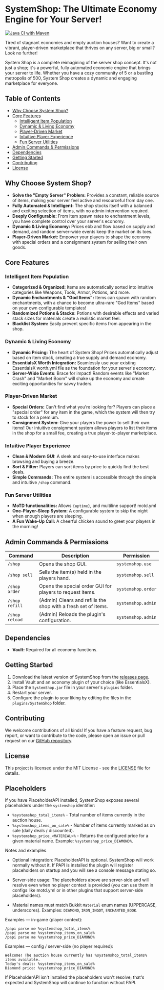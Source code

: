 
# SystemShop: The Ultimate Economy Engine for Your Server!

[![Java CI with Maven](https://github.com/grip244/SystemShop/actions/workflows/maven.yml/badge.svg?branch=master)](https://github.com/grip244/SystemShop/actions/workflows/maven.yml)

Tired of stagnant economies and empty auction houses? Want to create a vibrant, player-driven marketplace that thrives on any server, big or small? Look no further!

System Shop is a complete reimagining of the server shop concept. It's not just a shop; it's a powerful, fully automated economic engine that brings your server to life. Whether you have a cozy community of 5 or a bustling metropolis of 500, System Shop creates a dynamic and engaging marketplace for everyone.

## Table of Contents

*   [Why Choose System Shop?](#why-choose-system-shop)
*   [Core Features](#core-features)
    *   [Intelligent Item Population](#intelligent-item-population)
    *   [Dynamic & Living Economy](#dynamic--living-economy)
    *   [Player-Driven Market](#player-driven-market)
    *   [Intuitive Player Experience](#intuitive-player-experience)
    *   [Fun Server Utilities](#fun-server-utilities)
*   [Admin Commands & Permissions](#admin-commands--permissions)
*   [Dependencies](#dependencies)
*   [Getting Started](#getting-started)
*   [Contributing](#contributing)
*   [License](#license)

## Why Choose System Shop?

*   **Solve the "Empty Server" Problem:** Provides a constant, reliable source of items, making your server feel active and resourceful from day one.
*   **Fully Automated & Intelligent:** The shop stocks itself with a balanced and exciting selection of items, with no admin intervention required.
*   **Deeply Configurable:** From item spawn rates to enchantment levels, you have complete control over your server's economy.
*   **Dynamic & Living Economy:** Prices ebb and flow based on supply and demand, and random server-wide events keep the market on its toes.
*   **Player-Driven Market:** Empower your players to shape the economy with special orders and a consignment system for selling their own goods.

## Core Features

### Intelligent Item Population

*   **Categorized & Organized:** Items are automatically sorted into intuitive categories like Weapons, Tools, Armor, Potions, and more.
*   **Dynamic Enchantments & "God Items":** Items can spawn with random enchantments, with a chance to become ultra-rare "God Items" based on your own configurable templates!
*   **Randomized Potions & Stacks:** Potions with desirable effects and varied stack sizes for materials create a realistic market feel.
*   **Blacklist System:** Easily prevent specific items from appearing in the shop.

### Dynamic & Living Economy

*   **Dynamic Pricing:** The heart of System Shop! Prices automatically adjust based on item stock, creating a true supply and demand economy.
*   **EssentialsX Worth Integration:** Seamlessly use your existing EssentialsX worth.yml file as the foundation for your server's economy.
*   **Server-Wide Events:** Brace for impact! Random events like "Market Crash" and "Market Boom" will shake up the economy and create exciting opportunities for savvy traders.

### Player-Driven Market

*   **Special Orders:** Can't find what you're looking for? Players can place a "special order" for any item in the game, which the system will then try to stock for a premium.
*   **Consignment System:** Give your players the power to sell their own items! Our intuitive consignment system allows players to list their items in the shop for a small fee, creating a true player-to-player marketplace.

### Intuitive Player Experience

*   **Clean & Modern GUI:** A sleek and easy-to-use interface makes browsing and buying a breeze.
*   **Sort & Filter:** Players can sort items by price to quickly find the best deals.
*   **Simple Commands:** The entire system is accessible through the simple and intuitive `/shop` command.

### Fun Server Utilities

*   **MoTD functionalities:** Allows `{uptime}`, and multiline support! motd.yml
*   **One-Player-Sleep System:** A configurable system to skip the night when enough players are sleeping.
*   **A Fun Wake-Up Call:** A cheerful chicken sound to greet your players in the morning!

## Admin Commands & Permissions

| Command | Description | Permission |
| --- | --- | --- |
| `/shop` | Opens the shop GUI. | `systemshop.use` |
| `/shop sell` | Sells the item(s) held in the players hand. | `systemshop.sell` |
| `/shop order` | Opens the special order GUI for players to request items. | `systemshop.order` |
| `/shop refill` | (Admin) Clears and refills the shop with a fresh set of items. | `systemshop.admin` |
| `/shop reload` | (Admin) Reloads the plugin's configuration. | `systemshop.admin` |

## Dependencies

*   **Vault:** Required for all economy functions.

## Getting Started

1.  Download the latest version of SystemShop from the [releases page](https://github.com/grip244/SystemShop/releases).
2.  Install Vault and an economy plugin of your choice (like EssentialsX).
3.  Place the `SystemShop.jar` file in your server's `plugins` folder.
4.  Restart your server.
5.  Configure the plugin to your liking by editing the files in the `plugins/SystemShop` folder.

## Contributing

We welcome contributions of all kinds! If you have a feature request, bug report, or want to contribute to the code, please open an issue or pull request on our [GitHub repository](https://github.com/grip244/SystemShop).

## License

This project is licensed under the MIT License - see the [LICENSE](LICENSE) file for details.

## Placeholders

If you have PlaceholderAPI installed, SystemShop exposes several placeholders under the `systemshop` identifier:

- `%systemshop_total_items%` - Total number of items currently in the auction house.
- `%systemshop_items_on_sale%` - Number of items currently marked as on sale (daily deals / discounted).
- `%systemshop_price_<MATERIAL>%` - Returns the configured price for a given material name. Example: `%systemshop_price_DIAMOND%`.

Notes and examples

- Optional integration: PlaceholderAPI is optional. SystemShop will work normally without it. If PAPI is installed the plugin will register placeholders on startup and you will see a console message stating so.

- Server-side usage: The placeholders above are server-side and will resolve even when no player context is provided (you can use them in configs like motd.yml or in other plugins that support server-side placeholders).

- Material names must match Bukkit `Material` enum names (UPPERCASE, underscores). Examples: `DIAMOND`, `IRON_INGOT`, `ENCHANTED_BOOK`.

Examples — in-game (player context):
```
/papi parse me %systemshop_total_items%
/papi parse me %systemshop_items_on_sale%
/papi parse me %systemshop_price_DIAMOND%
```

Examples — config / server-side (no player required):
```
Welcome! The auction house currently has %systemshop_total_items% items available.
Today's deals: %systemshop_items_on_sale%
Diamond price: %systemshop_price_DIAMOND%
```

If PlaceholderAPI isn't installed the placeholders won't resolve; that's expected and SystemShop will continue to function without PAPI.

